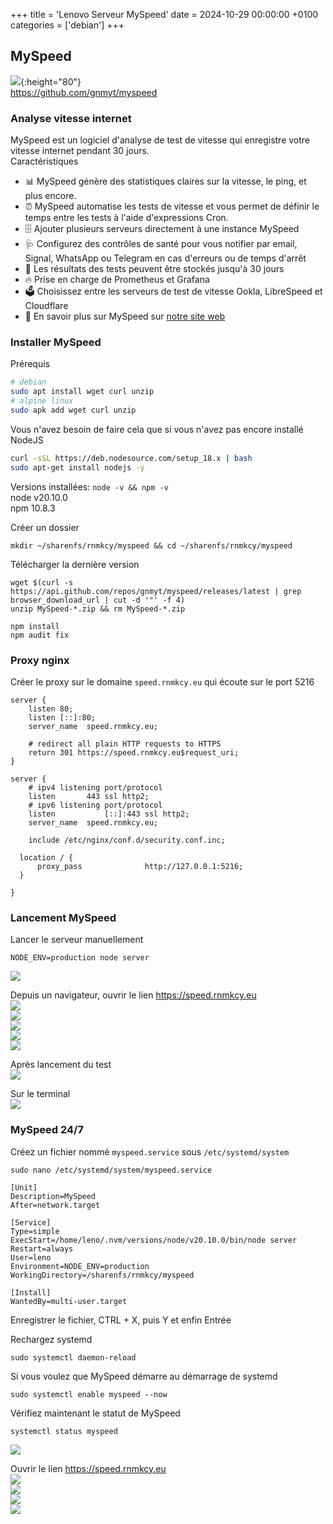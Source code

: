 +++
title = 'Lenovo Serveur MySpeed'
date = 2024-10-29 00:00:00 +0100
categories = ['debian']
+++
## MySpeed

![](MySpeed.png){:height="80"}  
<https://github.com/gnmyt/myspeed>

### Analyse vitesse internet

MySpeed est un logiciel d'analyse de test de vitesse qui enregistre votre vitesse internet pendant 30 jours.  
Caractéristiques

* 📊 MySpeed génère des statistiques claires sur la vitesse, le ping, et plus encore.
* ⏰ MySpeed automatise les tests de vitesse et vous permet de définir le temps entre les tests à l'aide d'expressions Cron.
* 🗄️ Ajouter plusieurs serveurs directement à une instance MySpeed
* 🩺 Configurez des contrôles de santé pour vous notifier par email, Signal, WhatsApp ou Telegram en cas d'erreurs ou de temps d'arrêt
* 📆 Les résultats des tests peuvent être stockés jusqu'à 30 jours
* 🔥 Prise en charge de Prometheus et Grafana
* 🗳️ Choisissez entre les serveurs de test de vitesse Ookla, LibreSpeed et Cloudflare
* 💁 En savoir plus sur MySpeed sur [notre site web](https://myspeed.dev/)

### Installer MySpeed

Prérequis

```bash
# debian
sudo apt install wget curl unzip 
# alpine linux
sudo apk add wget curl unzip 
```

Vous n'avez besoin de faire cela que si vous n'avez pas encore installé NodeJS

```bash
curl -sSL https://deb.nodesource.com/setup_18.x | bash
sudo apt-get install nodejs -y 
```

Versions  installées: `node -v && npm -v`  
node v20.10.0  
npm 10.8.3

Créer un dossier

    mkdir ~/sharenfs/rnmkcy/myspeed && cd ~/sharenfs/rnmkcy/myspeed 

Télécharger la dernière version

```
wget $(curl -s https://api.github.com/repos/gnmyt/myspeed/releases/latest | grep browser_download_url | cut -d '"' -f 4)
unzip MySpeed-*.zip && rm MySpeed-*.zip 

npm install 
npm audit fix
```

### Proxy nginx

Créer le proxy sur le domaine `speed.rnmkcy.eu` qui écoute sur le port 5216

```
server {
    listen 80;
    listen [::]:80;
    server_name  speed.rnmkcy.eu;

    # redirect all plain HTTP requests to HTTPS
    return 301 https://speed.rnmkcy.eu$request_uri;
}

server {
    # ipv4 listening port/protocol
    listen       443 ssl http2;
    # ipv6 listening port/protocol
    listen           [::]:443 ssl http2;
    server_name  speed.rnmkcy.eu;

    include /etc/nginx/conf.d/security.conf.inc;

  location / { 
      proxy_pass              http://127.0.0.1:5216;
  } 

}
```

### Lancement  MySpeed

Lancer le serveur manuellement

    NODE_ENV=production node server 

![](alpine-MySpeed01.png)

Depuis un navigateur, ouvrir le lien https://speed.rnmkcy.eu  
![](alpine-MySpeed02.png)  
![](alpine-MySpeed03.png)  
![](alpine-MySpeed04.png)  
![](alpine-MySpeed05.png)  
![](alpine-MySpeed06.png)  

Après lancement du test  
![](alpine-MySpeed07.png)  

Sur le terminal  
![](alpine-MySpeed08.png)  

### MySpeed 24/7

Créez un fichier nommé `myspeed.service` sous `/etc/systemd/system` 

    sudo nano /etc/systemd/system/myspeed.service

```
[Unit]
Description=MySpeed
After=network.target

[Service]
Type=simple
ExecStart=/home/leno/.nvm/versions/node/v20.10.0/bin/node server
Restart=always
User=leno
Environment=NODE_ENV=production
WorkingDirectory=/sharenfs/rnmkcy/myspeed

[Install]
WantedBy=multi-user.target
```

Enregistrer le fichier, CTRL + X, puis Y et enfin Entrée

Rechargez systemd

    sudo systemctl daemon-reload

Si vous voulez que MySpeed démarre au démarrage de systemd 

    sudo systemctl enable myspeed --now

Vérifiez maintenant le statut de MySpeed

    systemctl status myspeed

![](MySpeed-service.png)  

Ouvrir le lien <https://speed.rnmkcy.eu>  
![](MySpeed-web01.png)  
![](MySpeed-web02.png)  
![](MySpeed-web03.png)  
![](MySpeed-web04.png)  
